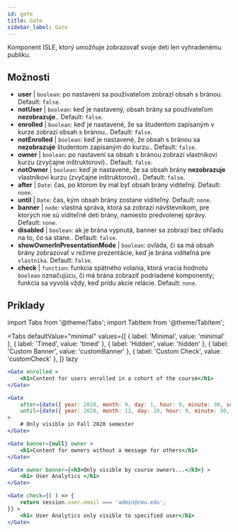 ```yaml
---
id: gate 
title: Gate
sidebar_label: Gate
---
```


Komponent ISLE, ktorý umožňuje zobrazovať svoje deti len vyhradenému publiku.

## Možnosti

* __user__ | `boolean`: po nastavení sa používateľom zobrazí obsah s bránou. Default: `false`.
* __notUser__ | `boolean`: keď je nastavený, obsah brány sa používateľom **nezobrazuje**.. Default: `false`.
* __enrolled__ | `boolean`: keď je nastavené, že sa študentom zapísaným v kurze zobrazí obsah s bránou.. Default: `false`.
* __notEnrolled__ | `boolean`: keď je nastavené, že obsah s bránou sa **nezobrazuje** študentom zapísaným do kurzu.. Default: `false`.
* __owner__ | `boolean`: po nastavení sa obsah s bránou zobrazí vlastníkovi kurzu (zvyčajne inštruktorovi).. Default: `false`.
* __notOwner__ | `boolean`: keď je nastavené, že sa obsah brány **nezobrazuje** vlastníkovi kurzu (zvyčajne inštruktorovi).. Default: `false`.
* __after__ | `Date`: čas, po ktorom by mal byť obsah brány viditeľný. Default: `none`.
* __until__ | `Date`: čas, kým obsah brány zostane viditeľný. Default: `none`.
* __banner__ | `node`: vlastná správa, ktorá sa zobrazí návštevníkom, pre ktorých nie sú viditeľné deti brány, namiesto predvolenej správy. Default: `none`.
* __disabled__ | `boolean`: ak je brána vypnutá, banner sa zobrazí bez ohľadu na to, čo sa stane.. Default: `false`.
* __showOwnerInPresentationMode__ | `boolean`: ovláda, či sa má obsah brány zobrazovať v režime prezentácie, keď je brána viditeľná pre `vlastníka`. Default: `false`.
* __check__ | `function`: funkcia spätného volania, ktorá vracia hodnotu `boolean` označujúcu, či má brána zobraziť podriadené komponenty; funkcia sa vyvolá vždy, keď prídu akcie relácie. Default: `none`.


## Príklady

import Tabs from '@theme/Tabs';
import TabItem from '@theme/TabItem';

<Tabs
    defaultValue="minimal"
    values={[
        { label: 'Minimal', value: 'minimal' },
        { label: 'Timed', value: 'timed' },
        { label: 'Hidden', value: 'hidden' },
        { label: 'Custom Banner', value: 'customBanner' },
        { label: 'Custom Check', value: 'customCheck' },
    ]}
    lazy
>

<TabItem value="minimal">

```jsx live
<Gate enrolled >
    <h1>Content for users enrolled in a cohort of the course</h1>
</Gate>
```

</TabItem>

<TabItem value="timed">

```jsx live
<Gate
    after={date({ year: 2020, month: 9, day: 1, hour: 9, minute: 30, second: 0, utcOffset: 4 })}
    until={date({ year: 2020, month: 12, day: 20, hour: 9, minute: 30, second: 0, utcOffset: 5 })}
>
    # Only visible in Fall 2020 semester
</Gate>
```

</TabItem>

<TabItem value="hidden">

```jsx live
<Gate banner={null} owner >
    <h1>Content for owners without a message for others</h1>
</Gate>
```

</TabItem>

<TabItem value="customBanner">

```jsx live
<Gate owner banner={<h3>Only visible by course owners...</h3>} >
    <h1> User Analytics </h1>
</Gate>
```

</TabItem>

<TabItem value="customCheck">

```jsx live
<Gate check={( ) => {
    return session.user.email === 'admin@cmu.edu';
}} >
    <h1> User Analytics only visible to specified user</h1>
</Gate>
```

</TabItem>

</Tabs>

